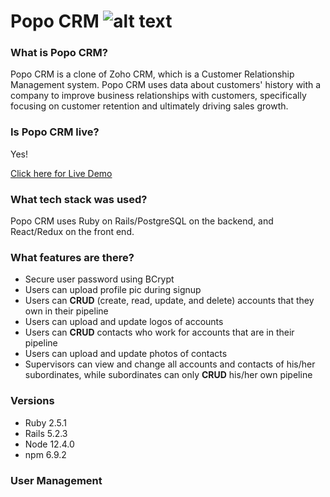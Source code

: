 # Popo CRM ![alt text](https://popo-crm.herokuapp.com/assets/icon-handshake-dd48332ae63bd59e2e18c17ba13cbe2f123a5640b256d3ab271929db72e1485c.png "Popo CRM")

### What is Popo CRM?

Popo CRM is a clone of Zoho CRM, which is a Customer Relationship Management system. Popo CRM uses data about customers' history with a company to improve business relationships with customers, specifically focusing on customer retention and ultimately driving sales growth.

### Is Popo CRM live?

Yes! 

[Click here for Live Demo](https://popo-crm.herokuapp.com/)

### What tech stack was used?

Popo CRM uses Ruby on Rails/PostgreSQL on the backend, and React/Redux on the front end. 

### What features are there?

* Secure user password using BCrypt
* Users can upload profile pic during signup
* Users can **CRUD** (create, read, update, and delete) accounts that they own in their pipeline
* Users can upload and update logos of accounts
* Users can **CRUD** contacts who work for accounts that are in their pipeline
* Users can upload and update photos of contacts
* Supervisors can view and change all accounts and contacts of his/her subordinates, while subordinates can only **CRUD** his/her own pipeline

### Versions
* Ruby 2.5.1
* Rails 5.2.3
* Node 12.4.0
* npm 6.9.2

### User Management
